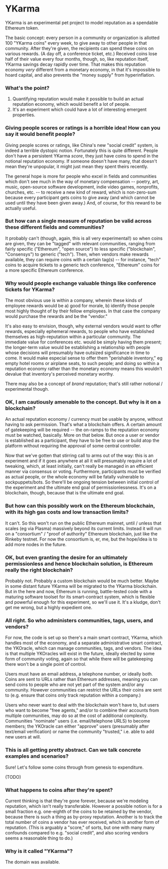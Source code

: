 YKarma
======

YKarma is an experimental pet project to model reputation as a spendable Ethereum token.

The basic concept: every person in a community or organization is allotted 100 "YKarma coins" every week, to give away to other people in that
community. After they're given, the recipients can spend these coins on various rewards. (A day off, a conference ticket, etc.) Received coins
lose half of their value every four months, though, so, like reputation itself, YKarma savings decay rapidly over time. That makes this reputation
economy *very* different from a monetary economy, in that it's impossible to hoard capital, and also prevents the "money supply" from hyperinflation.

### What's the point?

1. Quantifying reputation would make it possible to build an actual reputation economy, which would benefit a lot of people.
2. It's an experiment which could have a lot of interesting emergent properties.

### Giving people scores or ratings is a horrible idea! How can you say it would benefit people?

Giving people scores or ratings, like China's new "social credit" system, is indeed a terrible dystopic notion. Fortunately this is quite different.
People don't have a persistent YKarma *score*, they just have coins to spend in the notional reputation economy. If someone doesn't have many, that
doesn't mean they're unpopular, it might just mean they spent theirs recently.

The general hope is more for people who excel in fields and communities which don't see much in the way of monetary compensation -- poetry, art, music,
open-source software development, indie video games, nonprofits, churches, etc. -- to receive a new kind of reward, which is non-zero-sum because every
participant gets coins to give away (and which cannot be used until they have been given away.) And, of course, for this reward to be actually useful.

### But how can a single measure of reputation be valid across these different fields and communities?

It probably can't (though, again, this is all very experimental!) so when coins are given, they can be "tagged" with relevant communities, ranging from
fairly specific ("Ethereum", "open source") to less specific ("blockchain", "Consensys") to generic ("tech"). Then, when vendors make rewards available, they
can require coins with a certain tag(s) -- for instance, "tech" coins to acquire tickets to a generic tech conference, "Ethereum" coins for a more
specific Ethereum conference.

### Why would people exchange valuable things like conference tickets for YKarma?

The most obvious use is within a company, wherein these kinds of employee rewards would be a) good for morale, b) identify those people most highly
thought of by their fellow employees. In that case the company would purchase the rewards and be the "vendor."

It's also easy to envision, though, why external vendors would want to offer rewards, especially ephemeral rewards, to people who have established
themselves as high-reputation within a particular community. The immediate value for conferences etc. would be simply having them present; the
longer-term value would be establishing a relationship with people whose decisions will presumably have outsized significance in time to come. It
would make especial sense to offer them "perishable inventory," eg empty hotel rooms or airplane seats, to such people; and doing so within a
reputation economy rather than the monetary economy means this wouldn't devalue that inventory's perceived monetary worthy.

There may also be a concept of *brand* reputation; that's still rather notional / experimental though.

### OK, I am cautiously amenable to the concept. But why is it on a blockchain?

An actual reputation economy / currency must be usable by anyone, without having to ask permission. That's what a blockchain offers. A certain amount
of gatekeeping will be required -- the on-ramps to the reputation economy must be watched, basically. More on that below. But once a user or vendor
is established as a participant, they have to be free to use or build atop the platform without requiring the approval of some central controller.

Now that we've gotten that stirring call to arms out of the way: this is an experiment and if it goes anywhere at all it will presumably require a lot
of tweaking, which, at least initially, can't really be managed in an efficient manner via consensus or voting. Furthermore, participants must be
verified as actual people, or the whole economy will be fatally vulnerable to sockpuppets/bots. So there'll be ongoing tension between initial control
of the experiment and the ultimate end goal of permissionlessness. It's on a blockchain, though, because that is the ultimate end goal.

### But how can this possibly work on the Ethereum blockchain, with its high gas costs and low transaction limits?

It can't. So this won't run on the public Ethereum mainnet, until / unless that scales (eg via Plasma) massively beyond its current limits.
Instead it will run on a "consortium" / "proof of authority" Ethereum blockchain, just like the Rinkeby testnet. For now the consortium is, er, me,
but the hope/idea is to add more nodes in the future.

### OK, but even granting the desire for an ultimately permissionless and hence blockchain solution, is Ethereum really the right blockchain?

Probably not. Probably a custom blockchain would be much better. Maybe in some distant future YKarma will be migrated to the YKarma blockchain.
But in the here and now, Ethereum is running, battle-tested code with a maturing software toolset for its smart-contract system, which is flexible
and powerful enough for this experiment, so we'll use it. It's a kludge, don't get me wrong, but a highly expedient one.

### All right. So who administers communities, tags, users, and vendors?

For now, the code is set up so there's a main smart contract, YKarma, which handles most of the economy, and a separate administrative smart contract,
the YKOracle, which can manage communities, tags, and vendors. The idea is that multiple YKOracles will exist in the future, ideally elected by
some form of community voting, again so that while there will be gatekeeping there won't be a single point of control.

Users must have an email address, a telephone number, or ideally both. Coins are sent to URLs rather than Ethereum addresses, meaning you can send
coins to people who are not yet part of the system and/or any community. However communities can restrict the URLs their coins are sent to (e.g.
ensure that coins only track reputation within a company.)

Users who never want to deal with the blockchain won't have to, but users who want to become "free agents," and/or to combine their accounts from
multiple communities, may do so at the cost of additional complexity. Communities "nominate" users (i.e. email/telephone URLS) to become members;
the YKOracle can either "approve" users (presumably after text/email verification) or name the community "trusted," i.e. able to add new users at will.

### This is all getting pretty abstract. Can we talk concrete examples and scenarios?

Sure! Let's follow some coins through from genesis to expenditure.

(TODO)

### What happens to coins after they're spent?

Current thinking is that they're gone forever, because we're modeling reputation, which isn't really transferable. However a possible notion is for
a small fraction e.g. one-eighth of the coins to be retained by the vendor, because there is such a thing as by-proxy reputation. Another is to track
the total number of coins a vendor has ever received, which is another form of reputation. (This is arguably a "score," of sorts, but one with many
many confounds compared to e.g. "social credit", and also scoring vendors seems a reasonable thing to do.)

### Why is it called "YKarma"?

The domain was available.
